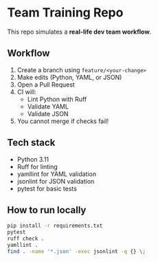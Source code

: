 # Team Training Repo

This repo simulates a **real-life dev team workflow**.

## Workflow
1. Create a branch using `feature/<your-change>`
2. Make edits (Python, YAML, or JSON)
3. Open a Pull Request
4. CI will:
   - Lint Python with Ruff
   - Validate YAML
   - Validate JSON
5. You cannot merge if checks fail!

## Tech stack
- Python 3.11
- Ruff for linting
- yamllint for YAML validation
- jsonlint for JSON validation
- pytest for basic tests

## How to run locally
```bash
pip install -r requirements.txt
pytest
ruff check .
yamllint .
find . -name '*.json' -exec jsonlint -q {} \;
